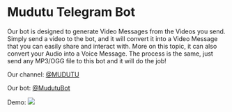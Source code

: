 # Mudutu Telegram Bot
Our bot is designed to generate Video Messages from the Videos you send. Simply send a video to the bot, and it will convert it into a Video Message that you can easily share and interact with. More on this topic, it can also convert your Audio into a Voice Message. The process is the same, just send any MP3/OGG file to this bot and it will do the job!

Our channel: [@MUDUTU](https://t.me/MUDUTU)

Our bot: [@MudutuBot](https://t.me/MudutuBot)

Demo:
![](https://github.com/IAsteRoiDI/MudutuBot/DemoMUDUTU.gif)
